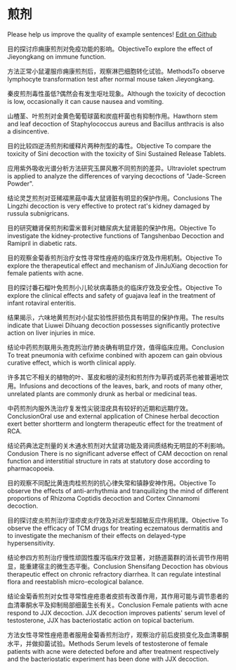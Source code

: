 # 煎剂

Please help us improve the quality of example sentences! [Edit on Github](https://github.com/jiyushe/jiyu-example-sentence-source/blob/main/chinese/jianji_3.md)

<p><span class="chinese">目的探讨疖痈康煎剂对免疫功能的影响。</span><span class="english">ObjectiveTo explore the effect of Jieyongkang on immune function.</span></p>

<p><span class="chinese">方法正常小鼠灌服疖痈康煎剂后，观察淋巴细胞转化试验。</span><span class="english">MethodsTo observe lymphocyte transformation test after normal mouse taken Jieyongkang.</span></p>

<p><span class="chinese">秦皮煎剂毒性虽低?偶然会有发生呕吐现象。</span><span class="english">Although the toxicity of decoction is low, occasionally it can cause nausea and vomiting.</span></p>

<p><span class="chinese">山楂茎、叶煎剂对金黄色葡萄球菌和炭疽杆菌也有抑制作用。</span><span class="english">Hawthorn stem and leaf decoction of Staphylococcus aureus and Bacillus anthracis is also a disincentive.</span></p>

<p><span class="chinese">目的比较四逆汤煎剂和缓释片两种剂型的毒性。</span><span class="english">Objective To compare the toxicity of Sini decoction with the toxicity of Sini Sustained Release Tablets.</span></p>

<p><span class="chinese">应用紫外吸收光谱分析方法研究玉屏风散不同煎剂的差异。</span><span class="english">Ultraviolet spectrum is applied to analyze the differences of varying decoctions of "Jade-Screen Powder".</span></p>

<p><span class="chinese">结论灵芝煎剂对亚稀褶黑菇中毒大鼠肾脏有明显的保护作用。</span><span class="english">Conclusions The Lingzhi decoction is very effective to protect rat's kidney damaged by russula subnigricans.</span></p>

<p><span class="chinese">目的研究糖肾保煎剂和雷米普利对糖尿病大鼠肾脏的保护作用。</span><span class="english">Objective To investigate the kidney-protective functions of Tangshenbao Decoction and Ramipril in diabetic rats.</span></p>

<p><span class="chinese">目的观察金菊香煎剂治疗女性寻常性痤疮的临床疗效及作用机制。</span><span class="english">Objective To explore the therapeutical effect and mechanism of JinJuXiang decoction for female patients with acne.</span></p>

<p><span class="chinese">目的探讨番石榴叶免煎剂小儿轮状病毒肠炎的临床疗效及安全性。</span><span class="english">Objective To explore the clinical effects and safety of guajava leaf in the treatment of infant rotaviral enteritis.</span></p>

<p><span class="chinese">结果揭示，六味地黄煎剂对小鼠实验性肝损伤具有明显的保护作用。</span><span class="english">The results indicate that Liuwei Dihuang decoction possesses significantly protective action on liver injuries in mice.</span></p>

<p><span class="chinese">结论中药煎剂联用头孢克肟治疗肺炎确有明显疗效，值得临床应用。</span><span class="english">Conclusion To treat pneumonia with cefixime conbined with apozem can gain obvious curative effect, which is worth clinical apply.</span></p>

<p><span class="chinese">许多其它不相关的植物的叶、茎皮和根的浸剂和煎剂作为草药或药茶也被普遍地饮用。</span><span class="english">Infusions and decoctions of the leaves, bark, and roots of many other, unrelated plants are commonly drunk as herbal or medicinal teas.</span></p>

<p><span class="chinese">中药煎剂内服外洗治疗复发性尖锐湿疣具有较好的近期和远期疗效。</span><span class="english">ConclusionOral use and external application of Chinese herbal decoction exert better shortterm and longterm therapeutic effect for the treatment of RCA.</span></p>

<p><span class="chinese">结论药典法定剂量的关木通水煎剂对大鼠肾功能及肾间质结构无明显的不利影响。</span><span class="english">Condusion There is no significant adverse effect of CAM decoction on renal function and interstitial structure in rats at statutory dose according to pharmacopoeia.</span></p>

<p><span class="chinese">目的观察不同配比黄连肉桂煎剂的抗心律失常和镇静安神作用。</span><span class="english">Objective To observe the effects of anti-arrhythmia and tranquilizing the mind of different proportions of Rhizoma Coptidis decoction and Cortex Cinnamomi decoction.</span></p>

<p><span class="chinese">目的探讨皮炎煎剂治疗湿疹皮炎疗效及对迟发型超敏反应作用机理。</span><span class="english">Objective To observe the efficacy of TCM drugs for treating eczematous dermatitis and to investigate the mechanism of their effects on delayed-type hypersensitivity.</span></p>

<p><span class="chinese">结论参四方煎剂治疗慢性顽固性腹泻临床疗效显著，对肠道菌群的消长调节作用明显，能重建宿主的微生态平衡。</span><span class="english">Conclusion Shensifang Decoction has obvious therapeutic effect on chronic refractory diarrhea. It can regulate intestinal flora and reestablish micro-ecological balance.</span></p>

<p><span class="chinese">结论金菊香煎剂对女性寻常性痤疮患者皮损有改善作用，其作用可能与调节患者的血清睾酮水平及抑制局部细菌生长有关。</span><span class="english">Conclusion Female patients with acne respond to JJX decoction. JJX decoction improves patients' serum level of testosterone, JJX has bacteriostatic action on topical bacterium.</span></p>

<p><span class="chinese">方法女性寻常性痤疮患者服用金菊香煎剂治疗，观察治疗前后皮损变化及血清睾酮水平，并做抑菌试验。</span><span class="english">Methods Serum levels of testosterone of female patients with acne were detected before and after treatment respectively and the bacteriostatic experiment has been done with JJX decoction.</span></p>

